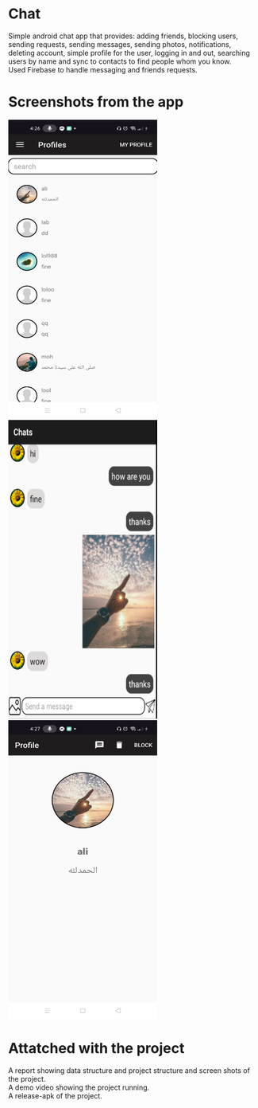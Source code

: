 # Chat
Simple android chat app that provides: adding friends, blocking users, sending requests, sending
messages, sending photos, notifications, deleting account, simple profile for the user, logging in
and out, searching users by name and sync to contacts to find people whom you know.\
Used Firebase to handle messaging and friends requests.
# Screenshots from the app 
<img src="https://github.com/AliSlouma/Chat/blob/master/ss1.jpg" width="300" height="600">
<img src="https://github.com/AliSlouma/Chat/blob/master/ss3.png" width="300" height="600">
<img src="https://github.com/AliSlouma/Chat/blob/master/ss2.jpg" width="300" height="600">

# Attatched with the project
A report showing data structure and project structure and screen shots of the project.\
A demo video showing the project running.\
A release-apk of the project.
